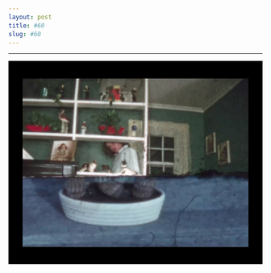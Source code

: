 ```yaml
---
layout: post
title: #60
slug: #60
---
```

---
<p class="description" style="text-align: center;">
<img src="/assets/danilo-luna-archives-22.jpg" />
  <br>
  <br>
